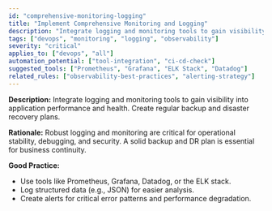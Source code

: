 ```yaml
---
id: "comprehensive-monitoring-logging"
title: "Implement Comprehensive Monitoring and Logging"
description: "Integrate logging and monitoring tools to gain visibility into application performance and health, and create disaster recovery plans."
tags: ["devops", "monitoring", "logging", "observability"]
severity: "critical"
applies_to: ["devops", "all"]
automation_potential: ["tool-integration", "ci-cd-check"]
suggested_tools: ["Prometheus", "Grafana", "ELK Stack", "Datadog"]
related_rules: ["observability-best-practices", "alerting-strategy"]
---
```


**Description:** Integrate logging and monitoring tools to gain visibility into application performance and health. Create regular backup and disaster recovery plans.

**Rationale:** Robust logging and monitoring are critical for operational stability, debugging, and security. A solid backup and DR plan is essential for business continuity.

**Good Practice:**
- Use tools like Prometheus, Grafana, Datadog, or the ELK stack.
- Log structured data (e.g., JSON) for easier analysis.
- Create alerts for critical error patterns and performance degradation.
